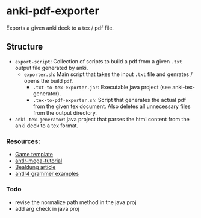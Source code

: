 # anki-pdf-exporter
Exports a given anki deck to a tex / pdf file.

## Structure
- `export-script`: Collection of scripts to build a pdf from a given `.txt` output file generated by anki.
    - `exporter.sh`: Main script that takes the input `.txt` file and genrates / opens the build `pdf`.
		- `.txt-to-tex-exporter.jar`: Executable java project (see anki-tex-generator). 
		- `.tex-to-pdf-exporter.sh`: Script that generates the actual pdf from the given tex document. Also deletes all unnecessary files from the output directory.
- `anki-tex-generator`: java project that parses the html content from the anki deck to a tex format.

### Resources:
- [Game template](https://www.alexecollins.com/antlr4-and-maven-tutorial/)
- [antlr-mega-tutorial](https://tomassetti.me/antlr-mega-tutorial/#java-setup)
- [Bealdung article](https://www.baeldung.com/java-antlr)
- [antlr4 grammer examples](https://github.com/antlr/grammars-v4/tree/master/java8)

### Todo
* revise the normalize path method in the java proj
* add arg check in java proj

